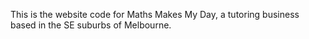 This is the website code for Maths Makes My Day, a tutoring business based in the SE suburbs of Melbourne.
